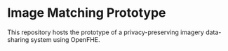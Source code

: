 # Image Matching Prototype

This repository hosts the prototype of a privacy-preserving imagery data-sharing system using OpenFHE.
